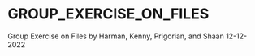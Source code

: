 # GROUP_EXERCISE_ON_FILES
Group Exercise on Files by Harman, Kenny, Prigorian, and Shaan 12-12-2022
